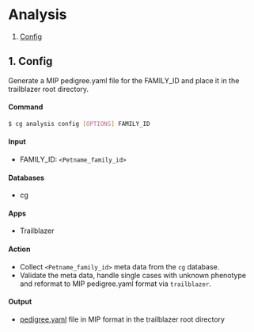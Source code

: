 # Analysis

   1. [Config](#1-config)

## 1. Config
Generate a MIP pedigree.yaml file for the FAMILY_ID and place it in the trailblazer root directory.

#### Command
```Bash
$ cg analysis config [OPTIONS] FAMILY_ID
```
#### Input
- FAMILY_ID: `<Petname_family_id>`

#### Databases
- cg

#### Apps
- Trailblazer

#### Action
- Collect `<Petname_family_id>` meta data from the `cg` database.
- Validate the meta data, handle single cases with unknown phenotype and reformat to MIP pedigree.yaml format via `trailblazer`.

#### Output
- [pedigree.yaml](https://github.com/Clinical-Genomics/MIP/blob/master/templates/643594-miptest_pedigree.yaml) file in MIP format in the trailblazer root directory
